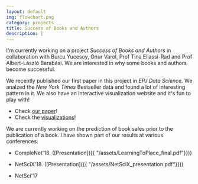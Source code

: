```yaml
---
layout: default
img: flowchart.png
category: projects
title: Success of Books and Authors
description: |
---
```

I'm currently working on a project *Success of Books and Authors* in collaboration with Burcu Yucesoy, Onur Varol, Prof Tina Eliassi-Rad and Prof Albert-László Barabási. We are interested in why some books and authors become successful.

We recently published our first paper in this project in *EPJ Data Science*. We analzed the *New York Times* Bestseller data and found a lot of interesting pattern in it. We also have an interactive visualization website and it's fun to play with!

- Check [our paper](https://epjdatascience.springeropen.com/articles/10.1140/epjds/s13688-018-0135-y)!
- Check the [visualizations](http://bestsellers.barabasilab.com)!

We are currently working on the prediction of book sales prior to the publication of a book. I have shown part of our results at various conferences:

- CompleNet'18. ([Presentation]({{ "/assets/LearningToPlace_final.pdf"}}))

<!-- ([Presentation](https://github.com/xindi-dumbledore/myFiles/blob/master/LearningToPlace_final.pdf?raw=true))
 -->
- NetSciX'18. ([Presentation]({{ "/assets/NetSciX_presentation.pdf"}}))

- NetSci'17